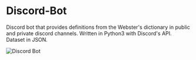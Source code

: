 # Discord-Bot
Discord bot that provides definitions from the Webster's dictionary in public and private discord channels. Written in Python3 with Discord's API. Dataset in JSON.





![Discord Bot](https://github.com/WillCaton2350/Discord-Bot/assets/54005049/fd291926-4891-4376-8e0a-2cea9eb06ca2)
